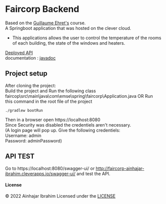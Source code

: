 # Faircorp Backend 
Based on the [Guillaume Ehret's](https://dev-mind.fr/) course.    
A Springboot application that was hosted on the clever cloud. 
- This applications allows the user to control the temperature of the rooms of each building, the state of the windows and heaters.

[Deployed API](http://faircorp-ainhajar-ibrahim.cleverapps.io/)  
documentation : [javadoc](https://ainhajar-ibrahim.github.io/faircop/docs/docs/index.html)
## Project setup
After cloning the project:  
Build the project and Run the following class faircop\src\main\java\com\emse\spring\faircorp\Application.java
OR
Run this command in the root file of the project
```
./gradlew bootRun
```  
Then in a browser open https://localhost:8080  
Since Security was disabled the credentiels aren't necessary.  
(A login page will pop up. Give the following credentiels:  
Username: admin  
Password: adminPassword)
## API TEST  
Go to https://localhost:8080/swagger-ui/ or http://faircorp-ainhajar-ibrahim.cleverapps.io/swagger-ui/ and test the API. 
#### License
©️ 2022 Ainhajar Ibrahim
Licensed under the [LICENSE](https://github.com/Ainhajar-Ibrahim/faircop/blob/main/LICENSE.md)


